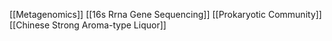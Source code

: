 [[Metagenomics]]
[[16s Rrna Gene Sequencing]]
[[Prokaryotic Community]]
[[Chinese Strong Aroma-type Liquor]]
